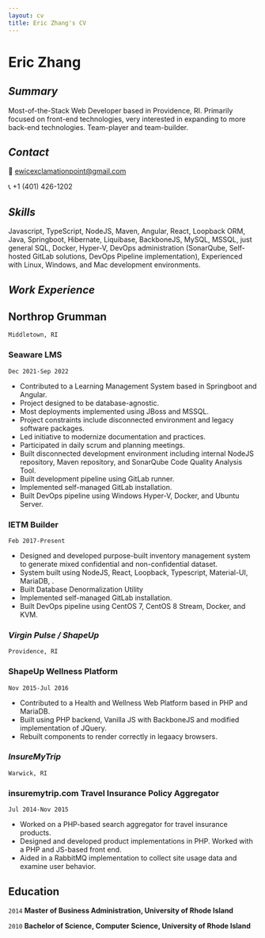 ```yaml
---
layout: cv
title: Eric Zhang's CV
---
```

# Eric Zhang

## *Summary*

Most-of-the-Stack Web Developer based in Providence, RI. Primarily focused on front-end technologies, very interested in expanding to more back-end technologies. Team-player and team-builder.

## *Contact*

📧 ewicexclamationpoint@gmail.com

📞 +1 (401) 426-1202

## *Skills*

Javascript, TypeScript, NodeJS, Maven, Angular, React, Loopback ORM, Java, Springboot, Hibernate, Liquibase, BackboneJS, MySQL, MSSQL, just general SQL, Docker, Hyper-V, DevOps administration (SonarQube, Self-hosted GitLab solutions, DevOps Pipeline implementation), Experienced with Linux, Windows, and Mac development environments.

## *Work Experience*

## Northrop Grumman

`Middletown, RI`

### Seaware LMS

`Dec 2021-Sep 2022`

- Contributed to a Learning Management System based in Springboot and Angular.
- Project designed to be database-agnostic.
- Most deployments implemented using JBoss and MSSQL.
- Project constraints include disconnected environment and legacy software packages.
- Led initiative to modernize documentation and practices.
- Participated in daily scrum and planning meetings.
- Built disconnected development environment including internal NodeJS repository, Maven repository, and SonarQube Code Quality Analysis Tool.
- Built development pipeline using GitLab runner.
- Implemented self-managed GitLab installation.
- Built DevOps pipeline using Windows Hyper-V, Docker, and Ubuntu Server.

### IETM Builder

`Feb 2017-Present`

- Designed and developed purpose-built inventory management system to generate mixed confidential and non-confidential dataset.
- System built using NodeJS, React, Loopback, Typescript, Material-UI, MariaDB, .
- Built Database Denormalization Utility
- Implemented self-managed GitLab installation.
- Built DevOps pipeline using CentOS 7, CentOS 8 Stream, Docker, and KVM.

### *Virgin Pulse / ShapeUp*

`Providence, RI`

### ShapeUp Wellness Platform

`Nov 2015-Jul 2016`

- Contributed to a Health and Wellness Web Platform based in PHP and MariaDB.
- Built using PHP backend, Vanilla JS with BackboneJS and modified implementation of JQuery.
- Rebuilt components to render correctly in legaacy browsers.

<!-- Worked on a PHP-based health and wellness application. Built products in PHP with some JS components. Environment primarily consisted of Jquery and Backbone. Re-designed components to render correctly in legacy browsers such as IE. -->

### *InsureMyTrip*

`Warwick, RI`

### insuremytrip.com Travel Insurance Policy Aggregator

`Jul 2014-Nov 2015`

- Worked on a PHP-based search aggregator for travel insurance products.  
- Designed and developed product implementations in PHP. Worked with a PHP and JS-based front end. 
- Aided in a RabbitMQ implementation to collect site usage data and examine user behavior.

## Education

`2014`
__Master of Business Administration, University of Rhode Island__

`2010`
__Bachelor of Science, Computer Science, University of Rhode Island__
